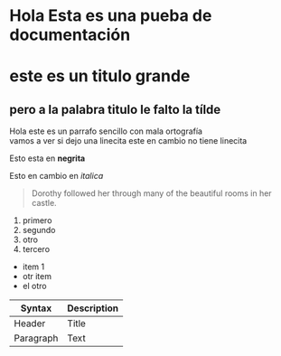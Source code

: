 Hola Esta es una pueba de documentación
====================

# este es un titulo grande

## pero a la palabra titulo le falto la tílde

Hola este es un parrafo sencillo con mala ortografía  
vamos a ver si dejo una linecita
este en cambio no tiene linecita

Esto esta en **negrita**

Esto en cambio en *italica*

> Dorothy followed her through many of the beautiful rooms in her castle.

1. primero 
2. segundo
1. otro 
1. tercero

- item 1
- otr item
- el otro


| Syntax      | Description |
| ----------- | ----------- |
| Header      | Title       |
| Paragraph   | Text        |
